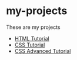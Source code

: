 # my-projects
These are my projects

* [HTML Tutorial](https://vara-prasad-789.github.io/HTML-Developement-Tutorial/)
* [CSS Tutorial](https://vara-prasad-789.github.io/CSS-Development-Tutorial/)
* [CSS Advanced Tutorial](https://vara-prasad-789.github.io/CSS-Advanced-Tutorial/)
